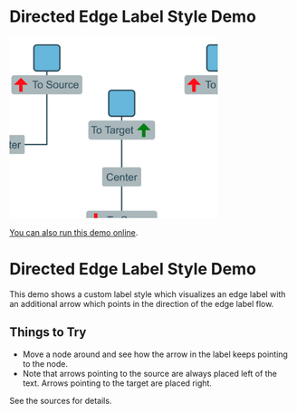 # Directed Edge Label Style Demo

<img src="../../resources/image/directed-edge-label.png" alt="demo-thumbnail" height="320"/>

[You can also run this demo online](https://live.yworks.com/demos/style/directed-edge-label/index.html).

# Directed Edge Label Style Demo

This demo shows a custom label style which visualizes an edge label with an additional arrow which points in the direction of the edge label flow.

## Things to Try

- Move a node around and see how the arrow in the label keeps pointing to the node.
- Note that arrows pointing to the source are always placed left of the text. Arrows pointing to the target are placed right.

See the sources for details.
